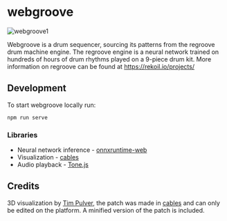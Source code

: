 # webgroove

![webgroove1](https://user-images.githubusercontent.com/82545229/129198391-c632dbdf-9eec-4b27-8f5c-dc6976915d97.png)

Webgroove is a drum sequencer, sourcing its patterns from the regroove drum machine engine. The regroove engine is a neural network trained on hundreds of hours of drum rhythms played on a 9-piece drum kit. More information on regroove can be found at https://rekoil.io/projects/

## Development

To start webgroove locally run:

```
npm run serve
```

### Libraries

- Neural network inference - [onnxruntime-web](https://github.com/onnxruntime/js/web)
- Visualization - [cables](https://cables.gl/)
- Audio playback - [Tone.js](https://tonejs.github.io/)

## Credits

3D visualization by [Tim Pulver](https://timpulver.de/), the patch was made in [cables](https://cables.gl/) and can only be edited on the platform. A minified version of the patch is included.

